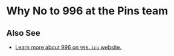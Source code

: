 # Why No to 996 at the Pins team

## Also See

* [Learn more about 996 on `996.icu` website.](https://996.icu)

